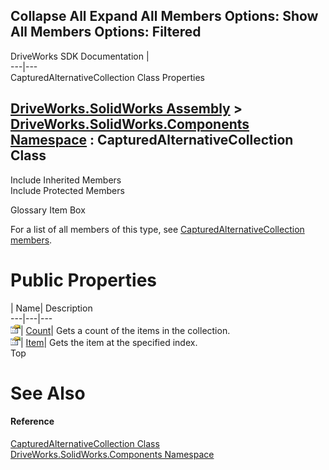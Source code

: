 Collapse All Expand All Members Options: Show All  Members Options: Filtered   
---  
DriveWorks SDK Documentation  |   
---|---  
CapturedAlternativeCollection Class Properties   
  
[DriveWorks.SolidWorks Assembly](topic13342.md) > [DriveWorks.SolidWorks.Components Namespace](topic13925.md) : CapturedAlternativeCollection Class  
---  
  
Include Inherited Members    
Include Protected Members    


Glossary Item Box

For a list of all members of this type, see [CapturedAlternativeCollection members](topic14040.md).

# Public Properties

| Name| Description  
---|---|---  
![Public Property](dotnetimages/publicProperty.gif)| [Count](topic14052.md)| Gets a count of the items in the collection.   
![Public Property](dotnetimages/publicProperty.gif)| [Item](topic14053.md)| Gets the item at the specified index.   
Top

# See Also

#### Reference

[CapturedAlternativeCollection Class](topic14039.md)   
[DriveWorks.SolidWorks.Components Namespace](topic13925.md)


